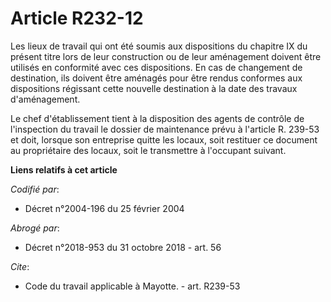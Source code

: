 # Article R232-12

Les lieux de travail qui ont été soumis aux dispositions du chapitre IX du présent titre lors de leur construction ou de leur
aménagement doivent être utilisés en conformité avec ces dispositions. En cas de changement de destination, ils doivent être
aménagés pour être rendus conformes aux dispositions régissant cette nouvelle destination à la date des travaux
d'aménagement. 

Le chef d'établissement tient à la disposition des agents de contrôle de l'inspection du travail le dossier de maintenance
prévu à l'article R. 239-53 et doit, lorsque son entreprise quitte les locaux, soit restituer ce document au propriétaire des
locaux, soit le transmettre à l'occupant suivant.

**Liens relatifs à cet article**

_Codifié par_:

  - Décret n°2004-196 du 25 février 2004

_Abrogé par_:

  - Décret n°2018-953 du 31 octobre 2018 - art. 56

_Cite_:

  - Code du travail applicable à Mayotte. - art. R239-53

